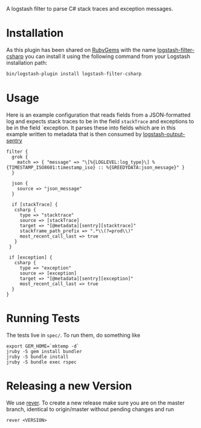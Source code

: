 A logstash filter to parse C# stack traces and exception messages.

Installation
============
As this plugin has been shared on [RubyGems](https://rubygems.org) with the
name [logstash-filter-csharp](https://rubygems.org/gems/logstash-filter-csharp)
you can install it using the following command from your Logstash installation
path:

```sh
bin/logstash-plugin install logstash-filter-csharp
```

Usage
=====

Here is an example configuration that reads fields from a JSON-formatted log
and expects stack traces to be in the field `stackTrace` and exceptions to be
in the field `exception. It parses these into fields which are in this example
written to metadata that is then consumed by
[logstash-output-sentry](https://github.com/javiermatos/logstash-output-sentry)

```
filter {
  grok {
    match => { "message" => "\[%{LOGLEVEL:log_type}\] %{TIMESTAMP_ISO8601:timestamp_iso} :: %{GREEDYDATA:json_message}" }
  }

  json {
    source => "json_message"
  }

  if [stackTrace] {
   csharp {
     type => "stacktrace"
     source => [stackTrace]
     target => "[@metadata][sentry][stacktrace]"
     stackframe_path_prefix => ".*\\(?=prod\\)"
     most_recent_call_last => true
   }
 }

 if [exception] {
   csharp {
     type => "exception"
     source => [exception]
     target => "[@metadata][sentry][exception]"
     most_recent_call_last => true
  }
}
```

Running Tests
=============

The tests live in `spec/`. To run them, do something like

```
export GEM_HOME=`mktemp -d`
jruby -S gem install bundler
jruby -S bundle install
jruby -S bundle exec rspec
```

Releasing a new Version
=======================

We use [rever](https://github.com/regro/rever). To create a new release make
sure you are on the master branch, identical to origin/master without pending
changes and run

```
rever <VERSION>
```

